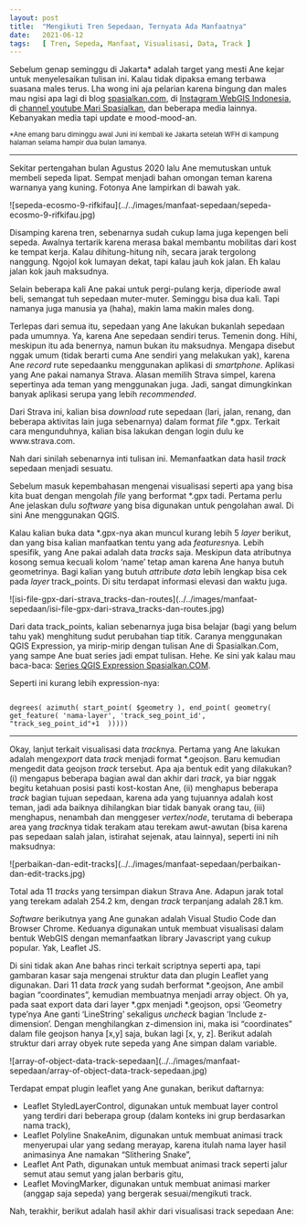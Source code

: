 ```yaml
---
layout: post
title:  "Mengikuti Tren Sepedaan, Ternyata Ada Manfaatnya"
date:   2021-06-12
tags:   [ Tren, Sepeda, Manfaat, Visualisasi, Data, Track ]
---
```

<p class="intro"><span class="dropcap">S</span>ebelum genap seminggu di Jakarta* adalah target yang mesti Ane kejar untuk menyelesaikan tulisan ini. Kalau tidak dipaksa emang terbawa suasana males terus. Lha wong ini aja pelarian karena bingung dan males mau ngisi apa lagi di blog <a href="https://spasialkan.com" title="spasialkan.com">spasialkan.com</a>, di <a href="https://www.instagram.com/webgisindonesia" title="Instagram WebGIS Indonesia">Instagram WebGIS Indonesia</a>, di <a href="https://www.youtube.com/marispasialkan" title="channel youtube Mari Spasialkan">channel youtube Mari Spasialkan</a>, dan beberapa media lainnya. Kebanyakan media tapi update e mood-mood-an.
</p>
<sup>
*Ane emang baru diminggu awal Juni ini kembali ke Jakarta setelah WFH di kampung halaman selama hampir dua bulan lamanya.
</sup>
<hr>
<p>
Sekitar pertengahan bulan Agustus 2020 lalu Ane memutuskan untuk membeli sepeda lipat. Sempat menjadi bahan omongan teman karena warnanya yang kuning. Fotonya Ane lampirkan di bawah yak.
</p>
![sepeda-ecosmo-9-rifkifau](../../images/manfaat-sepedaan/sepeda-ecosmo-9-rifkifau.jpg)
<p>
Disamping karena tren, sebenarnya sudah cukup lama juga kepengen beli sepeda. Awalnya tertarik karena merasa bakal membantu mobilitas dari kost ke tempat kerja. Kalau dihitung-hitung nih, secara jarak tergolong nanggung. Ngojol kok lumayan dekat, tapi kalau jauh kok jalan. Eh kalau jalan kok jauh maksudnya.
</p>
<p>
Selain beberapa kali Ane pakai untuk pergi-pulang kerja, diperiode awal beli, semangat tuh sepedaan muter-muter. Seminggu bisa dua kali. Tapi namanya juga manusia ya (haha), makin lama makin males dong.
</p>
<p>
Terlepas dari semua itu, sepedaan yang Ane lakukan bukanlah sepedaan pada umumnya. Ya, karena Ane sepedaan sendiri terus. Temenin dong. Hihi, meskipun itu ada benernya, namun bukan itu maksudnya. Mengapa disebut nggak umum (tidak berarti cuma Ane sendiri yang melakukan yak), karena Ane <em>record</em> rute sepedaanku menggunakan aplikasi di <em>smartphone</em>. Aplikasi yang Ane pakai namanya Strava. Alasan memilih Strava simpel, karena sepertinya ada teman yang menggunakan juga. Jadi, sangat dimungkinkan banyak aplikasi serupa yang lebih <em>recommended</em>.
</p>
<p>
Dari Strava ini, kalian bisa <em>download</em> rute sepedaan (lari, jalan, renang, dan beberapa aktivitas lain juga sebenarnya) dalam format <em>file</em> *.gpx. Terkait cara mengunduhnya, kalian bisa lakukan dengan login dulu ke www.strava.com.
</p>
<p>
Nah dari sinilah sebenarnya inti tulisan ini. Memanfaatkan data hasil <em>track</em> sepedaan menjadi sesuatu.
</p>
<p>
Sebelum masuk kepembahasan mengenai visualisasi seperti apa yang bisa kita buat dengan mengolah <em>file</em> yang berformat *.gpx tadi. Pertama perlu Ane jelaskan dulu <em>software</em> yang bisa digunakan untuk pengolahan awal. Di sini Ane menggunakan QGIS.
</p>
<p>
Kalau kalian buka data *.gpx-nya akan muncul kurang lebih 5 <em>layer</em> berikut, dan yang bisa kalian manfaatkan tentu yang ada <em>features</em>nya. Lebih spesifik, yang Ane pakai adalah data <em>tracks</em> saja. Meskipun data atributnya kosong semua kecuali kolom ‘name’ tetap aman karena Ane hanya butuh geometrinya. Bagi kalian yang butuh <em>attribute data</em> lebih lengkap bisa cek pada <em>layer</em> track_points. Di situ terdapat informasi elevasi dan waktu juga.
</p>
![isi-file-gpx-dari-strava_tracks-dan-routes](../../images/manfaat-sepedaan/isi-file-gpx-dari-strava_tracks-dan-routes.jpg)
<p>
Dari data track_points, kalian sebenarnya juga bisa belajar (bagi yang belum tahu yak) menghitung sudut perubahan tiap titik. Caranya menggunakan QGIS Expression, ya mirip-mirip dengan tulisan Ane di Spasialkan.Com, yang sampe Ane buat series jadi empat tulisan. Hehe. Ke sini yak kalau mau baca-baca: <a href="https://spasialkan.com/category/qgis-expressions" title="Series QGIS Expression Spasialkan.COM">Series QGIS Expression Spasialkan.COM</a>.
</p>
<p>
Seperti ini kurang lebih expression-nya:
</p>
<code>
degrees( azimuth( start_point( $geometry ), end_point( geometry( get_feature( 'nama-layer', 'track_seg_point_id',  "track_seg_point_id"+1  )))))
</code>
<hr>
<p>
Okay, lanjut terkait visualisasi data <em>track</em>nya. Pertama yang Ane lakukan adalah meng<em>export</em> data <em>track</em> menjadi format *.geojson. Baru kemudian mengedit data geojson <em>track</em> tersebut. Apa aja bentuk edit yang dilakukan? (i) mengapus beberapa bagian awal dan akhir dari <em>track</em>, ya biar nggak begitu ketahuan posisi pasti kost-kostan Ane, (ii) menghapus beberapa <em>track</em> bagian tujuan sepedaan, karena ada yang tujuannya adalah kost teman, jadi ada baiknya dihilangkan biar tidak banyak orang tau, (iii) menghapus, nenambah dan menggeser <em>vertex</em>/<em>node</em>, terutama di beberapa area yang <em>track</em>nya tidak terakam atau terekam awut-awutan (bisa karena pas sepedaan salah jalan, istirahat sejenak, atau lainnya), seperti ini nih maksudnya:
</p>
![perbaikan-dan-edit-tracks](../../images/manfaat-sepedaan/perbaikan-dan-edit-tracks.jpg)
<p>
Total ada 11 <em>tracks</em> yang tersimpan diakun Strava Ane. Adapun jarak total yang terekam adalah 254.2 km, dengan <em>track</em> terpanjang adalah 28.1 km.
</p>
<p>
<em>Software</em> berikutnya yang Ane gunakan adalah Visual Studio Code dan Browser Chrome. Keduanya digunakan untuk membuat visualisasi dalam bentuk WebGIS dengan memanfaatkan library Javascript yang cukup popular. Yak, Leaflet JS.
</p>
<p>
Di sini tidak akan Ane bahas rinci terkait scriptnya seperti apa, tapi gambaran kasar saja mengenai struktur data dan plugin Leaflet yang digunakan. Dari 11 data <em>track</em> yang sudah berformat *.geojson, Ane ambil bagian “coordinates”, kemudian membuatnya menjadi array object. Oh ya, pada saat export data dari layer *.gpx menjadi *.geojson, opsi ‘Geometry type’nya Ane ganti ‘LineString’ sekaligus <em>uncheck</em> bagian ‘Include z-dimension’. Dengan menghilangkan z-dimension ini, maka isi “coordinates” dalam file geojson hanya [x,y] saja, bukan lagi [x, y, z]. Berikut adalah struktur dari array obyek rute sepeda yang Ane simpan dalam variable.
</p>
![array-of-object-data-track-sepedaan](../../images/manfaat-sepedaan/array-of-object-data-track-sepedaan.jpg)
<p>
Terdapat empat plugin leaflet yang Ane gunakan, berikut daftarnya:
  <ul>
    <li>Leaflet StyledLayerControl, digunakan untuk membuat layer control yang terdiri dari beberapa group (dalam konteks ini grup berdasarkan nama track),</li>
    <li>Leaflet Polyline SnakeAnim, digunakan untuk membuat animasi track menyerupai ular yang sedang merayap, karena itulah nama layer hasil animasinya Ane namakan “Slithering Snake”,</li>
    <li>Leaflet Ant Path, digunakan untuk membuat animasi track seperti jalur semut atau semut yang jalan berbaris gitu,</li>
    <li>Leaflet MovingMarker, digunakan untuk membuat animasi marker (anggap saja sepeda) yang bergerak sesuai/mengikuti track.</li>
  </ul>
</p>
<p>
Nah, terakhir, berikut adalah hasil akhir dari visualisasi track sepedaan Ane:
</p>
